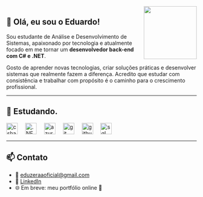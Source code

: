 <img align="right" height="140" src="https://user-images.githubusercontent.com/55389276/140866485-8fb1c876-9a8f-4d6a-98dc-08c4981eaf70.gif" />

## 👋 Olá, eu sou o Eduardo!

Sou estudante de Análise e Desenvolvimento de Sistemas, apaixonado por tecnologia e atualmente focado em me tornar um **desenvolvedor back-end com C# e .NET**.

Gosto de aprender novas tecnologias, criar soluções práticas e desenvolver sistemas que realmente fazem a diferença. Acredito que estudar com consistência e trabalhar com propósito é o caminho para o crescimento profissional.

---

## 🧠 Estudando.

<div align="left">
  <img src="https://skillicons.dev/icons?i=cs" height="30" alt="csharp logo" />
  <img width="12" />
  <img src="https://cdn.simpleicons.org/dotnet/512BD4" height="30" alt=".NET logo" />
  <img width="12" />
  <img src="https://skillicons.dev/icons?i=azure" height="30" alt="azure logo" />
  <img width="12" />
  <img src="https://skillicons.dev/icons?i=git" height="30" alt="git logo" />
  <img width="12" />
  <img src="https://skillicons.dev/icons?i=github" height="30" alt="github logo" />
  <img width="12" />
  <img src="https://skillicons.dev/icons?i=sql" height="30" alt="sql logo" />
</div>

---

## 📫 Contato

- 📧 eduzeraaoficial@gmail.com
- 💼 [LinkedIn](https://www.linkedin.com/in/eduardo-corr%C3%AAa-01a462266/)
- 🌐 Em breve: meu portfólio online 🚧

 
